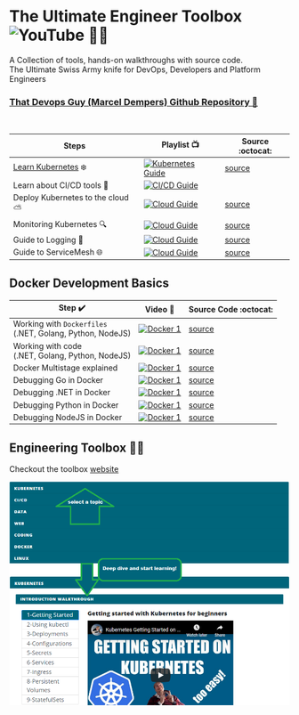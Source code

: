 # The Ultimate Engineer Toolbox <img src="https://www.shareicon.net/data/128x128/2017/04/11/883708_media_512x512.png" alt="YouTube" width="5%" height="5%"> :hammer::wrench:

A Collection of tools, hands-on walkthroughs with source code. <br/>
The Ultimate Swiss Army knife for DevOps, Developers and Platform Engineers

### <a href="https://github.com/marcel-dempers/docker-development-youtube-series">That Devops Guy (Marcel Dempers) Github Repository :whale:</a>

<br/>


| Steps  | Playlist :tv: | Source :octocat: | 
|---|---|---|
| [Learn Kubernetes](./kubernetes/README.md) :snowflake: | <a href="https://www.youtube.com/playlist?list=PLHq1uqvAteVvUEdqaBeMK2awVThNujwMd" title="Kubernetes"><img src="https://i.ytimg.com/vi/8h4FoWK7tIA/hqdefault.jpg" width="50%" alt="Kubernetes Guide" /></a>  | [source](./kubernetes/readme.md)   | 
| Learn about CI/CD tools :whale: | <a href="https://www.youtube.com/playlist?list=PLHq1uqvAteVsSsrnZimHEf7NJ1MlRhQUj" title="CI/CD"><img src="https://i.ytimg.com/vi/myCcJJ_Fk10/hqdefault.jpg" width="50%" alt="CI/CD Guide" /></a>  |   |   |   |
| Deploy Kubernetes to the cloud :partly_sunny: | <a href="https://www.youtube.com/playlist?list=PLHq1uqvAteVsUhzNBkn-rPzXtPNpJu1-k" title="Cloud K8s"><img src="https://i.ytimg.com/vi/3jA9EfkSAUU/hqdefault.jpg" width="50%" alt="Cloud Guide" /></a>  | [source](./kubernetes/cloud/readme.md)  | 
| Monitoring Kubernetes :mag: | <a href="https://www.youtube.com/playlist?list=PLHq1uqvAteVuEXCrRkPFWLXRKWNLOVUHn" title="Cloud K8s"><img src="https://i.ytimg.com/vi/5o37CGlNLr8/hqdefault.jpg" width="50%" alt="Cloud Guide" /></a>   | [source](./monitoring/prometheus/kubernetes/readme.md)  | 
| Guide to Logging :page_with_curl: | <a href="https://www.youtube.com/playlist?list=PLHq1uqvAteVvfDxFW50Mdezk0xum-tyHT" title="Cloud K8s"><img src="https://i.ytimg.com/vi/MMVdkzeQ848/hqdefault.jpg" width="50%" alt="Cloud Guide" /></a>   | [source](./monitoring/logging/readme.md)  |  
| Guide to ServiceMesh :globe_with_meridians: | <a href="https://www.youtube.com/playlist?list=PLHq1uqvAteVsmxHpGsMjTOROn3i99lzTA" title="Cloud K8s"><img src="https://i.ytimg.com/vi/rVNPnHeGYBE/hqdefault.jpg" width="50%" alt="Cloud Guide" /></a>   | [source](./kubernetes/servicemesh/readme.md)  |


## Docker Development Basics


| Step :heavy_check_mark:  | Video :movie_camera: | Source Code :octocat: |
|---|---|---|
| Working with `Dockerfiles` <br/>(.NET, Golang, Python, NodeJS) | <a href="https://youtu.be/wyjNpxLRmLg" title="Docker 1"><img src="https://i.ytimg.com/vi/wyjNpxLRmLg/hqdefault.jpg" width="50%" alt="Docker 1" /></a>  | [source](https://github.com/marcel-dempers/docker-development-youtube-series/tree/part1)  |
| Working with code <br/>(.NET, Golang, Python, NodeJS) | <a href="https://youtu.be/EdmKENqnQUw" title="Docker 1"><img src="https://i.ytimg.com/vi/EdmKENqnQUw/hqdefault.jpg" width="50%" alt="Docker 1" /></a>  | [source](https://github.com/marcel-dempers/docker-development-youtube-series/tree/part2)  |
| Docker Multistage explained  | <a href="https://youtu.be/2lQ7WrwpZfI" title="Docker 1"><img src="https://i.ytimg.com/vi/2lQ7WrwpZfI/hqdefault.jpg" width="50%" alt="Docker 1" /></a>  | [source](https://github.com/marcel-dempers/docker-development-youtube-series/tree/part3)  |
| Debugging Go in Docker  | <a href="https://youtu.be/kToyI16IFxs" title="Docker 1"><img src="https://i.ytimg.com/vi/kToyI16IFxs/hqdefault.jpg" width="50%" alt="Docker 1" /></a> | [source](https://github.com/marcel-dempers/docker-development-youtube-series/tree/master/golang)  |
| Debugging .NET in Docker  | <a href="https://youtu.be/ds2bud0ZYTY" title="Docker 1"><img src="https://i.ytimg.com/vi/ds2bud0ZYTY/hqdefault.jpg" width="50%" alt="Docker 1" /></a>  | [source](https://github.com/marcel-dempers/docker-development-youtube-series/tree/part5)  |
| Debugging Python in Docker  | <a href="https://youtu.be/b78Tg-YmJZI" title="Docker 1"><img src="https://i.ytimg.com/vi/b78Tg-YmJZI/hqdefault.jpg" width="50%" alt="Docker 1" /></a>  | [source](https://github.com/marcel-dempers/docker-development-youtube-series/tree/debugging-python)  |
| Debugging NodeJS in Docker  | <a href="https://youtu.be/ktvgr9VZ4dc" title="Docker 1"><img src="https://i.ytimg.com/vi/ktvgr9VZ4dc/hqdefault.jpg" width="50%" alt="Docker 1" /></a>  | [source](https://github.com/marcel-dempers/docker-development-youtube-series/tree/master/nodejs)  |

## Engineering Toolbox :hammer::wrench:


Checkout the toolbox [website](https://marceldempers.dev/toolbox)

<a href="https://marceldempers.dev/toolbox" title="toolbox 1"><img src="./toolbox.png" alt="toolbox 1" /></a>
